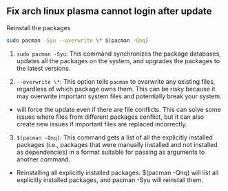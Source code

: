 ## Fix arch linux plasma cannot login after update

Reinstall the packages
```sh
sudo pacman -Syu --overwrite \* $(pacman -Qnq)
```

1. `sudo pacman -Syu`: This command synchronizes the package databases, updates all the packages on the system, and upgrades the packages to the latest versions.

2. `--overwrite \*`: This option tells `pacman` to overwrite any existing files, regardless of which package owns them. This can be risky because it may overwrite important system files and potentially break your system.
- will force the update even if there are file conflicts. This can solve some issues where files from different packages conflict, but it can also create new issues if important files are replaced incorrectly.

3. `$(pacman -Qnq)`: This command gets a list of all the explicitly installed packages (i.e., packages that were manually installed and not installed as dependencies) in a format suitable for passing as arguments to another command.
- Reinstalling all explicitly installed packages: $(pacman -Qnq) will list all explicitly installed packages, and pacman -Syu will reinstall them.